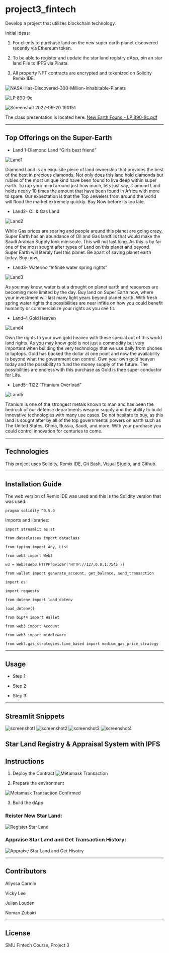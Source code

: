 # project3_fintech

Develop a project that utilizes blockchain technology. 

Initial Ideas:
 1. For clients to purchase land on the new super earth planet discovered recently via Ethereum token.
 
 2. To be able to register and update the star land registry dApp, pin an star land File to IPFS via Pinata.
 
 3. All property NFT contracts are encrypted and tokenized on Solidity Remix IDE.

![NASA-Has-Discovered-300-Million-Inhabitable-Planets](https://user-images.githubusercontent.com/103230949/192163101-17ee432e-f5cd-4478-abd8-cc1a43af43f1.jpg)

![LP 890-9c](https://user-images.githubusercontent.com/103230949/192163074-cb68c627-55d6-4f25-8b51-7ad3c822c8ce.png)

![Screenshot 2022-09-20 190151](https://user-images.githubusercontent.com/103230949/192163098-95eecc1f-ced6-4eb6-ad09-36cf8693c0e2.png)

The class presentation is located here: [New Earth Found - LP 890-9c.pdf](https://github.com/Loudju/project3_fintech/files/9641826/New.Earth.Found.-.LP.890-9c.pdf)

---
## Top Offerings on the Super-Earth

 - Land 1-Diamond Land “Girls best friend”
 
![Land1](https://user-images.githubusercontent.com/103230949/192176522-62017aab-c0bb-4b9b-b278-e855af807046.jpg)

Diamond Land is an exquisite piece of land ownership that provides the best of the best in precious diamonds. Not only does this land hold diamonds but rubies of the most unique kind have been found to live deep within super earth. To rap your mind around just how much, lets just say, Diamond Land holds nearly 10 times the amount that have been found in Africa with more to spare. Our expectation is that the Top Jewelers from around the world will flood the market extremely quickly. Buy Now before its too late.


 - Land2- Oil & Gas Land
 
![Land2](https://user-images.githubusercontent.com/103230949/192176527-82ad9908-83c9-4dde-a954-2b13dc3d80cd.jpg)

While Gas prices are soaring and people around this planet are going crazy, Super Earth has an abundance of Oil and Gas landfills that would make  the Saudi Arabian Supply look miniscule. This will not last long. As this is by far one of the most sought after types of Land on this planet and beyond. Super Earth will literaly fuel this planet. Be apart of saving planet earth today. Buy now.


 - Land3- Waterloo “Infinite water spring rights”
 
![Land3](https://user-images.githubusercontent.com/103230949/192176538-841c6b00-b8bb-4702-a9b5-00e8cf48f018.jpg)

As you may know, water is at a drought on planet earth and resources are becoming more limited by the day. Buy land on Super Earth now, where your investment will last many light years beyond planet earth. With fresh spring water rights the possibilities are near infitie on how you could benefit humanity or commercialize your rights as you see fit.


 - Land-4 Gold Heaven
 
![Land4](https://user-images.githubusercontent.com/103230949/192176544-3d83ecc0-1524-470c-a103-d1cc1f3013cd.jpg)

Own the rights to your own gold heaven with these special out of this world land rights. As you may know gold is not just a commodity but very important when building the very technology that we use daily from phones to laptops. Gold has backed the dollar at one point and now the availability is beyond what the government can control. Own your own gold heaven today and the possibility to fund the money supply of the future. The possibilities are endless with this purchase as Gold is thee super conductor for Life.

 - Land5- Ti22 “Titanium Overload”
 
![Land5](https://user-images.githubusercontent.com/103230949/192176553-4c0a4040-2f99-41d9-8455-58e89331c1ac.jpg)

Titanium is one of the strongest metals known to man and has been the bedrock of our defense departments weapon supply and the ability to build innovative technologies with many use cases. Do not hesitate to buy, as this land is sought after by all of the top governmental powers on earth such as The United States, China, Russia, Saudi, and more. With your purchase you could control innovation for centuries to come.

---

## Technologies

This project uses Solidity, Remix IDE, Git Bash, Visual Studio, and Github.

---

## Installation Guide

The web version of Remix IDE was used and this is the Solidity version that was used:

    pragma solidity ^0.5.0


Imports and libraries:

    import streamlit as st

    from dataclasses import dataclass

    from typing import Any, List

    from web3 import Web3

    w3 = Web3(Web3.HTTPProvider('HTTP://127.0.0.1:7545'))

    from wallet import generate_account, get_balance, send_transaction

    import os

    import requests

    from dotenv import load_dotenv

    load_dotenv()

    from bip44 import Wallet

    from web3 import Account

    from web3 import middleware

    from web3.gas_strategies.time_based import medium_gas_price_strategy

---

## Usage

* Step 1: 


* Step 2: 


* Step 3: 



---

## Streamlit Snippets

![screenshot1](streamlit_screenshots/screenshot1.png)
![screenshot2](streamlit_screenshots/screenshot2.png)
![screenshot3](streamlit_screenshots/screenshot3.png)
![screenshot4](streamlit_screenshots/screenshot4.png)

## Star Land Registry & Appraisal System with IPFS

## Instructions
  1. Deploy the Contract
![Metamask Transaction](https://user-images.githubusercontent.com/103230949/192166192-cbbf0137-8532-4831-8ece-7c7ba3647150.png)

  2. Prepare the environment
  
 ![Metamask Transaction Confirmed](https://user-images.githubusercontent.com/103230949/192166203-bc46f139-da53-4571-ba24-2bed5370a097.png)
 
  3. Build the dApp
  
### Reister New Star Land:

![Register Star Land](https://user-images.githubusercontent.com/103230949/192166212-59d08168-93c7-4dc9-a3ad-619230171135.png)

### Appraise Star Land and Get Transaction History:

![Appraise Star Land and Get Hisotry](https://user-images.githubusercontent.com/103230949/192166215-bb54d892-b66f-4fff-8d5d-022e5b1cd8e5.png)

---

## Contributors

Allyssa Carmin

Vicky Lee

Julian Louden

Noman Zubairi

---

## License

SMU Fintech Course, Project 3
